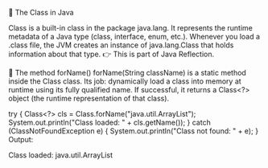 
 🔎 The Class in Java

 Class is a built-in class in the package java.lang.
It represents the runtime metadata of a Java type (class, interface, enum, etc.).
 Whenever you load a .class file, the JVM creates an instance of java.lang.Class that holds information about that type.
👉 This is part of Java Reflection.

📌 The method forName()
 forName(String className) is a static method inside the Class class.
 Its job: dynamically load a class into memory at runtime using its fully qualified name.
If successful, it returns a Class<?> object (the runtime representation of that class).


 try {
    Class<?> cls = Class.forName("java.util.ArrayList");
    System.out.println("Class loaded: " + cls.getName());
} catch (ClassNotFoundException e) {
    System.out.println("Class not found: " + e);
 }
 Output:


 Class loaded: java.util.ArrayList
















